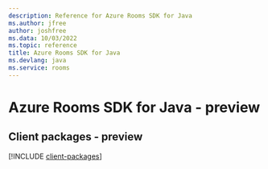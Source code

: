 ```yaml
---
description: Reference for Azure Rooms SDK for Java
ms.author: jfree
author: joshfree
ms.data: 10/03/2022
ms.topic: reference
title: Azure Rooms SDK for Java
ms.devlang: java
ms.service: rooms
---
```

# Azure Rooms SDK for Java - preview

## Client packages - preview
[!INCLUDE [client-packages](rooms-client-index.md)]